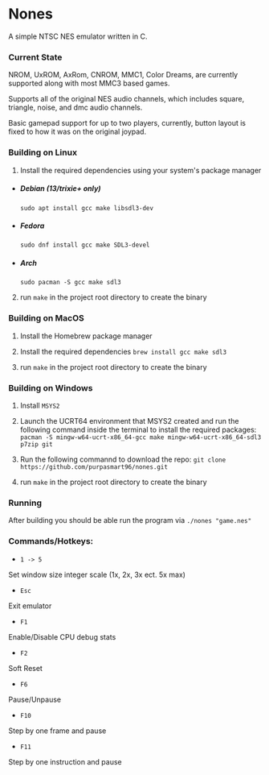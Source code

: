 # Nones

A simple NTSC NES emulator written in C.

### Current State

NROM, UxROM, AxRom, CNROM, MMC1, Color Dreams, are currently supported along with most MMC3 based games.

Supports all of the original NES audio channels, which includes square, triangle, noise, and dmc audio channels.

Basic gamepad support for up to two players, currently, button layout is fixed to how it was on the original joypad.

### Building on Linux

1. Install the required dependencies using your system's package manager

- ##### Debian (13/trixie+ only)

    `sudo apt install gcc make libsdl3-dev`

- ##### Fedora

    `sudo dnf install gcc make SDL3-devel`

- ##### Arch
    `sudo pacman -S gcc make sdl3`

2. run `make` in the project root directory to create the binary

### Building on MacOS

1. Install the Homebrew package manager

2. Install the required dependencies `brew install gcc make sdl3`

3. run `make` in the project root directory to create the binary

### Building on Windows

1. Install `MSYS2`

2. Launch the UCRT64 environment that MSYS2 created and run the following command inside the terminal to install the required packages: `pacman -S mingw-w64-ucrt-x86_64-gcc make mingw-w64-ucrt-x86_64-sdl3 p7zip git`

3. Run the following commannd to download the repo: `git clone https://github.com/purpasmart96/nones.git`

4. run `make` in the project root directory to create the binary

### Running

After building you should be able run the program via `./nones "game.nes"`

### Commands/Hotkeys:

* `1 -> 5`

Set window size integer scale (1x, 2x, 3x ect. 5x max)

* `Esc`

Exit emulator

* `F1`

Enable/Disable CPU debug stats

* `F2`

Soft Reset

* `F6`

Pause/Unpause

* `F10`

Step by one frame and pause

* `F11`

Step by one instruction and pause
